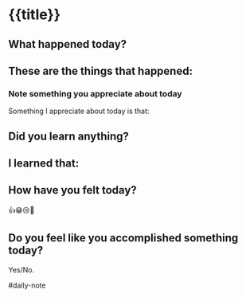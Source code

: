 # {{title}}

## What happened today?
These are the things that happened:
-
### Note something you appreciate about today
Something I appreciate about today is that:

## Did you learn anything?
I learned that:
- 

## How have you felt today?
👍😁😢🤢

## Do you feel like you accomplished something today?
Yes/No.

#daily-note